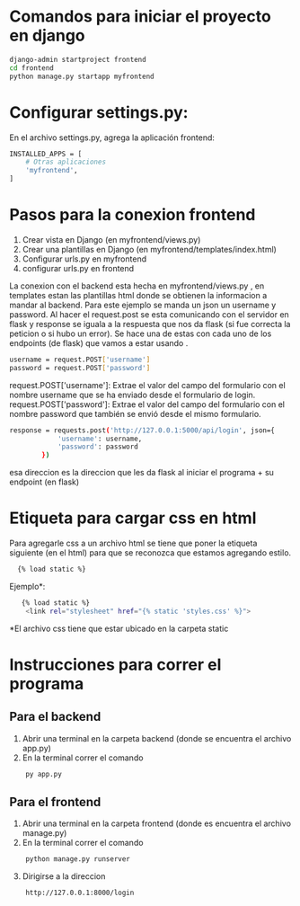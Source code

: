 # Comandos para iniciar el proyecto en django
```bash
django-admin startproject frontend
cd frontend
python manage.py startapp myfrontend
```
# Configurar settings.py:
En el archivo settings.py, agrega la aplicación frontend:
```bash
INSTALLED_APPS = [
    # Otras aplicaciones
    'myfrontend',
]
```
# Pasos para la conexion frontend
1. Crear  vista en Django (en myfrontend/views.py)
2. Crear una plantillas en Django (en myfrontend/templates/index.html)
3. Configurar urls.py en myfrontend
4. configurar urls.py en frontend

La conexion con el backend esta hecha en myfrontend/views.py , en templates estan las plantillas html donde se obtienen la informacion a mandar al backend. Para este ejemplo se manda un json un username y password. Al hacer el request.post se esta comunicando con el servidor en flask y response se iguala a la respuesta que nos da flask (si fue correcta la peticion o si hubo un error). Se hace una de estas con cada uno de los endpoints (de flask) que vamos a estar usando .

```bash
username = request.POST['username']
password = request.POST['password']
```
request.POST['username']: Extrae el valor del campo del formulario con el nombre username que se ha enviado desde el formulario de login.
request.POST['password']: Extrae el valor del campo del formulario con el nombre password que también se envió desde el mismo formulario.


```bash
response = requests.post('http://127.0.0.1:5000/api/login', json={
            'username': username,
            'password': password
        })
```
esa direccion es la direccion que les da flask al iniciar el programa + su endpoint (en flask)

# Etiqueta para cargar css en html
Para agregarle css a un archivo html se tiene que poner la etiqueta siguiente (en el html) para que se reconozca que estamos agregando estilo.
```bash
  {% load static %}
```

Ejemplo*:
```bash
   {% load static %}
    <link rel="stylesheet" href="{% static 'styles.css' %}">
```
*El archivo css tiene que estar ubicado en la carpeta static 

# Instrucciones para correr el programa
## Para el backend
1. Abrir una terminal en la carpeta backend (donde se encuentra el archivo app.py)
2. En la terminal correr el comando
```bash
    py app.py
```
## Para el frontend
1. Abrir una terminal en la carpeta frontend (donde es encuentra el archivo manage.py)
2. En la terminal correr el comando
```bash
    python manage.py runserver
```
3. Dirigirse a la direccion
```bash
    http://127.0.0.1:8000/login
```
